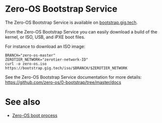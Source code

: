 # Zero-OS Bootstrap Service

The Zero-OS Bootstrap Service is available on [bootstrap.gig.tech](https://bootstrap.gig.tech).

From the Zero-OS Bootstrap Service you can easily download a build of the kernel, or ISO, USB, and iPXE boot files.

For instance to download an ISO image:
```shell
BRANCH="zero-os-master"
ZEROTIER_NETWORK="zerotier-network-ID"
curl -o zero-os.iso https://bootstrap.gig.tech/iso/$BRANCH/$ZEROTIER_NETWORK
```

See the Zero-OS Bootstrap Service documentation for more details: https://github.com/zero-os/0-bootstrap/tree/master/docs

# See also
- [Zero-OS boot process](./bootstrap.md)